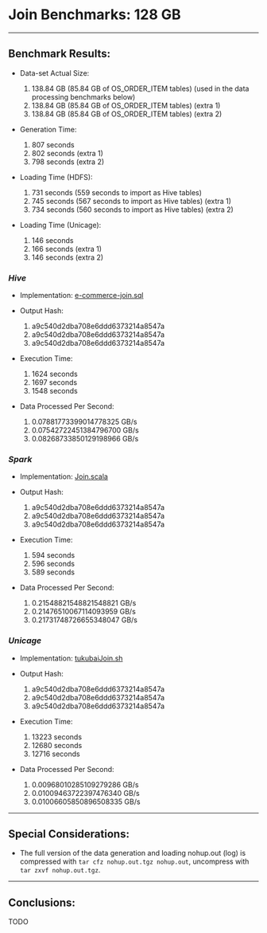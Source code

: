 # Join Benchmarks: 128 GB

---
## Benchmark Results:

- Data-set Actual Size:
  1. 138.84 GB (85.84 GB of OS_ORDER_ITEM tables) (used in the data processing benchmarks below)
  2. 138.84 GB (85.84 GB of OS_ORDER_ITEM tables) (extra 1)
  3. 138.84 GB (85.84 GB of OS_ORDER_ITEM tables) (extra 2)

- Generation Time:
  1. 807 seconds
  2. 802 seconds (extra 1)
  3. 798 seconds (extra 2)

- Loading Time (HDFS):
  1. 731 seconds (559 seconds to import as Hive tables)
  2. 745 seconds (567 seconds to import as Hive tables) (extra 1)
  3. 734 seconds (560 seconds to import as Hive tables) (extra 2)

- Loading Time (Unicage):
  1. 146 seconds
  2. 166 seconds (extra 1)
  3. 146 seconds (extra 2)


### ***Hive***

- Implementation: [e-commerce-join.sql](../../../../../workloads/query/interactive/SQLQuery/e-commerce-join.sql)

- Output Hash:
  1. a9c540d2dba708e6ddd6373214a8547a
  2. a9c540d2dba708e6ddd6373214a8547a
  3. a9c540d2dba708e6ddd6373214a8547a

- Execution Time: 
  1. 1624 seconds
  2. 1697 seconds
  3. 1548 seconds

- Data Processed Per Second:
  1. 0.07881773399014778325 GB/s
  2. 0.07542722451384796700 GB/s
  3. 0.08268733850129198966 GB/s


### ***Spark***

- Implementation: [Join.scala](../../../../../workloads/query/interactive/scalaQuery/src/main/scala/Join.scala)

- Output Hash:
  1. a9c540d2dba708e6ddd6373214a8547a
  2. a9c540d2dba708e6ddd6373214a8547a
  3. a9c540d2dba708e6ddd6373214a8547a

- Execution Time: 
  1. 594 seconds
  2. 596 seconds
  3. 589 seconds

- Data Processed Per Second:
  1. 0.21548821548821548821 GB/s
  2. 0.21476510067114093959 GB/s
  3. 0.21731748726655348047 GB/s


### ***Unicage***

- Implementation: [tukubaiJoin.sh](../../../../../workloads/query/interactive/bashQuery/join/tukubaiJoin.sh)

- Output Hash:
  1. a9c540d2dba708e6ddd6373214a8547a
  2. a9c540d2dba708e6ddd6373214a8547a
  3. a9c540d2dba708e6ddd6373214a8547a

- Execution Time: 
  1. 13223 seconds
  2. 12680 seconds
  3. 12716 seconds

- Data Processed Per Second:
  1. 0.00968010285109279286 GB/s
  2. 0.01009463722397476340 GB/s
  3. 0.01006605850896508335 GB/s


---
## Special Considerations:

- The full version of the data generation and loading nohup.out (log) is compressed with `tar cfz nohup.out.tgz nohup.out`, uncompress with `tar zxvf nohup.out.tgz`.


---
## Conclusions:

TODO